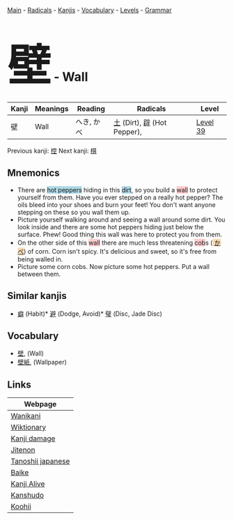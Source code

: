 <style> bigfont {font-size: 100px}</style>
[Main](../index.md) -
[Radicals](../radicals.md) -
[Kanjis](../kanjis.md) -
[Vocabulary](../vocabulary.md) -
[Levels](../levels.md) -
[Grammar](../grammar.md)
# <bigfont> 壁</bigfont> - Wall 

| Kanji | Meanings | Reading | Radicals | Level |
| --- | --- | --- | --- | --- |
| 壁 | Wall | へき, かべ | [土](../radicals/土.md) (Dirt), [辟](../radicals/辟.md) (Hot Pepper),  | [Level 39](../levels/wk_level39.md) |

Previous kanji: [控](控.md) Next kanji: [棋](棋.md) 

## Mnemonics
 * There are <span style="background-color:#ADD8E6"> hot peppers</span> hiding in this <span style="background-color:#ADD8E6"> dirt</span>, so you build a <span style="background-color:#ffcccb"> wall</span> to protect yourself from them. Have you ever stepped on a really hot pepper? The oils bleed into your shoes and burn your feet! You don't want anyone stepping on these so you wall them up.
* Picture yourself walking around and seeing a wall around some dirt. You look inside and there are some hot peppers hiding just below the surface. Phew! Good thing this wall was here to protect you from them. 
* On the other side of this <span style="background-color:#ffcccb"> wall</span> there are much less threatening <span style="background-color:#ffcccb"> cob</span>s (<span style="background-color:#fed8b1"> [かべ](https://jisho.org/search/かべ)</span>) of corn. Corn isn't spicy. It's delicious and sweet, so it's free from being walled in.
* Picture some corn cobs. Now picture some hot peppers. Put a wall between them.


## Similar kanjis
 * [癖](癖.md) (Habit)* [避](避.md) (Dodge, Avoid)* [璧](璧.md) (Disc, Jade Disc)


## Vocabulary
 * [壁](../vocabulary/壁.md), (Wall)
* [壁紙](../vocabulary/壁.md), (Wallpaper)



## Links 

| Webpage |
| --- |
| [Wanikani          ](https://www.wanikani.com/kanji/壁) |
| [Wiktionary        ](https://en.wiktionary.org/wiki/壁) |
| [Kanji damage      ](http://www.kanjidamage.com/kanji/search?utf8=✓&q=壁) |
| [Jitenon           ](https://jitenon.com/kanji/壁) |
| [Tanoshii japanese ](https://www.tanoshiijapanese.com/dictionary/kanji.cfm?k=壁) |
| [Baike             ](https://baike.baidu.com/item/壁) |
| [Kanji Alive       ](https://app.kanjialive.com/壁) |
| [Kanshudo          ](https://www.kanshudo.com/searchmn?q=壁) |
| [Koohii            ](https://kanji.koohii.com/study/kanji/壁) |
